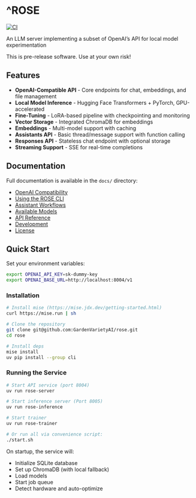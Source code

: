 # ^ROSE

 [![CI](https://github.com/GardenVarietyAI/rose-server/actions/workflows/ci.yml/badge.svg)](https://github.com/GardenVarietyAI/rose-server/actions/workflows/ci.yml)

An LLM server implementing a subset of OpenAI’s API for local model experimentation

This is pre-release software. Use at your own risk!

## Features

- **OpenAI-Compatible API** - Core endpoints for chat, embeddings, and file management
- **Local Model Inference** - Hugging Face Transformers + PyTorch, GPU-accelerated
- **Fine-Tuning** - LoRA-based pipeline with checkpointing and monitoring
- **Vector Storage** - Integrated ChromaDB for embeddings
- **Embeddings** - Multi-model support with caching
- **Assistants API** - Basic thread/message support with function calling
- **Responses API** - Stateless chat endpoint with optional storage
- **Streaming Support** - SSE for real-time completions

## Documentation

Full documentation is available in the `docs/` directory:

- [OpenAI Compatibility](docs/openai-compatibility.md)
- [Using the ROSE CLI](docs/using-the-rose-cli.md)
- [Assistant Workflows](docs/assistant-workflows.md)
- [Available Models](docs/available-models.md)
- [API Reference](docs/api-reference.md)
- [Development](docs/development.md)
- [License](docs/license.md)

## Quick Start

Set your environment variables:

```bash
export OPENAI_API_KEY=sk-dummy-key
export OPENAI_BASE_URL=http://localhost:8004/v1
```

### Installation

```bash
# Install mise (https://mise.jdx.dev/getting-started.html)
curl https://mise.run | sh

# Clone the repository
git clone git@github.com:GardenVarietyAI/rose.git
cd rose

# Install deps
mise install
uv pip install --group cli
```

### Running the Service

```bash
# Start API service (port 8004)
uv run rose-server

# Start inference server (Port 8005)
uv run rose-inference

# Start trainer
uv run rose-trainer

# Or run all via convenience script:
./start.sh
```

On startup, the service will:
- Initialize SQLite database
- Set up ChromaDB (with local fallback)
- Load models
- Start job queue
- Detect hardware and auto-optimize
